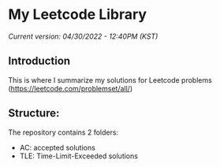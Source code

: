 # My Leetcode Library

*Current version: 04/30/2022 - 12:40PM (KST)*

## Introduction

This is where I summarize my solutions for Leetcode problems (https://leetcode.com/problemset/all/)

## Structure:
The repository contains 2 folders:
- AC: accepted solutions
- TLE: Time-Limit-Exceeded solutions
